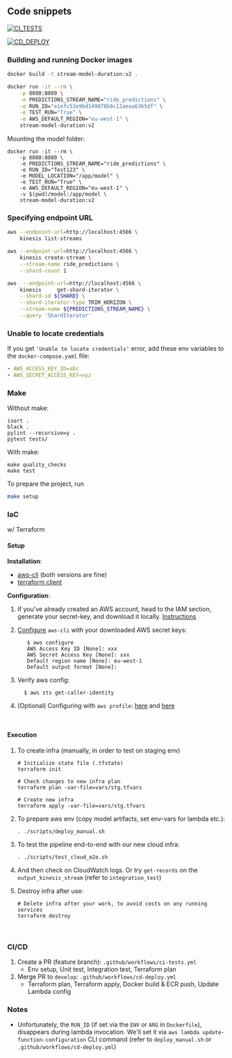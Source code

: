 ## Code snippets

[![CI_TESTS](https://github.com/Nakulbajaj101/mlops-zoomcamp/actions/workflows/ci-tests.yml/badge.svg)](https://github.com/Nakulbajaj101/mlops-zoomcamp/actions/workflows/ci-tests.yml)

[![CD_DEPLOY](https://github.com/Nakulbajaj101/mlops-zoomcamp/actions/workflows/cd-deploy.yml/badge.svg)](https://github.com/Nakulbajaj101/mlops-zoomcamp/actions/workflows/cd-deploy.yml)

### Building and running Docker images

```bash
docker build -t stream-model-duration:v2 .
```

```bash
docker run -it --rm \
    -p 8080:8080 \
    -e PREDICTIONS_STREAM_NAME="ride_predictions" \
    -e RUN_ID="e1efc53e9bd149078b0c12aeaa6365df" \
    -e TEST_RUN="True" \
    -e AWS_DEFAULT_REGION="eu-west-1" \
    stream-model-duration:v2
```

Mounting the model folder:

```
docker run -it --rm \
    -p 8080:8080 \
    -e PREDICTIONS_STREAM_NAME="ride_predictions" \
    -e RUN_ID="Test123" \
    -e MODEL_LOCATION="/app/model" \
    -e TEST_RUN="True" \
    -e AWS_DEFAULT_REGION="eu-west-1" \
    -v $(pwd)/model:/app/model \
    stream-model-duration:v2
```

### Specifying endpoint URL

```bash
aws --endpoint-url=http://localhost:4566 \
    kinesis list-streams
```

```bash
aws --endpoint-url=http://localhost:4566 \
    kinesis create-stream \
    --stream-name ride_predictions \
    --shard-count 1
```

```bash
aws  --endpoint-url=http://localhost:4566 \
    kinesis     get-shard-iterator \
    --shard-id ${SHARD} \
    --shard-iterator-type TRIM_HORIZON \
    --stream-name ${PREDICTIONS_STREAM_NAME} \
    --query 'ShardIterator'
```

### Unable to locate credentials

If you get `'Unable to locate credentials'` error, add these
env variables to the `docker-compose.yaml` file:

```yaml
- AWS_ACCESS_KEY_ID=abc
- AWS_SECRET_ACCESS_KEY=xyz
```

### Make

Without make:

```
isort .
black .
pylint --recursive=y .
pytest tests/
```

With make:

```
make quality_checks
make test
```


To prepare the project, run 

```bash
make setup
```


### IaC
w/ Terraform

#### Setup

**Installation**:

* [aws-cli](https://docs.aws.amazon.com/cli/latest/userguide/getting-started-install.html) (both versions are fine)
* [terraform client](https://www.terraform.io/downloads)

**Configuration**:

1. If you've already created an AWS account, head to the IAM section, generate your secret-key, and download it locally. 
[Instructions](https://docs.aws.amazon.com/cli/latest/userguide/getting-started-prereqs.html)

2. [Configure]((https://docs.aws.amazon.com/cli/latest/userguide/getting-started-quickstart.html)) `aws-cli` with your downloaded AWS secret keys:
      ```shell
         $ aws configure
         AWS Access Key ID [None]: xxx
         AWS Secret Access Key [None]: xxx
         Default region name [None]: eu-west-1
         Default output format [None]:
      ```

3. Verify aws config:
      ```shell
        $ aws sts get-caller-identity
      ```

4. (Optional) Configuring with `aws profile`: [here](https://docs.aws.amazon.com/cli/latest/userguide/cli-configure-sourcing-external.html) and [here](https://registry.terraform.io/providers/hashicorp/aws/latest/docs#using-an-external-credentials-process) 

<br>

#### Execution


1. To create infra (manually, in order to test on staging env)
    ```shell
    # Initialize state file (.tfstate)
    terraform init

    # Check changes to new infra plan
    terraform plan -var-file=vars/stg.tfvars
    ```

    ```shell
    # Create new infra
    terraform apply -var-file=vars/stg.tfvars
    ```

2. To prepare aws env (copy model artifacts, set env-vars for lambda etc.):
    ```
    . ./scripts/deploy_manual.sh
    ```

3. To test the pipeline end-to-end with our new cloud infra:
    ```
    . ./scripts/test_cloud_e2e.sh
    ``` 

4. And then check on CloudWatch logs. Or try `get-records` on the `output_kinesis_stream` (refer to `integration_test`)

5. Destroy infra after use:
    ```shell
    # Delete infra after your work, to avoid costs on any running services
    terraform destroy
    ```

<br>

### CI/CD

1. Create a PR (feature branch): `.github/workflows/ci-tests.yml`
    * Env setup, Unit test, Integration test, Terraform plan
2. Merge PR to `develop`: `.github/workflows/cd-deploy.yml`
    * Terraform plan, Terraform apply, Docker build & ECR push, Update Lambda config

### Notes

* Unfortunately, the `RUN_ID` (if set via the `ENV` or `ARG` in `Dockerfile`), disappears during lambda invocation.
We'll set it via `aws lambda update-function-configuration` CLI command (refer to `deploy_manual.sh` or `.github/workflows/cd-deploy.yml`)
    
